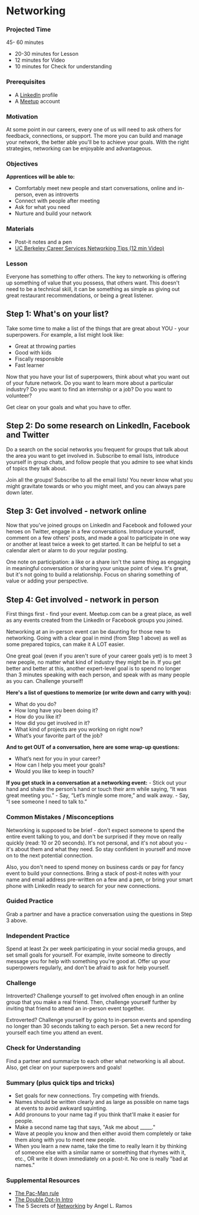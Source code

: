 # Networking

### Projected Time
  45- 60 minutes
- 20-30 minutes for Lesson
- 12 minutes for Video
- 10 minutes for Check for understanding

### Prerequisites
- A [LinkedIn](https://www.linkedin.com/reg/join) profile
- A [Meetup](https://www.meetup.com/) account

### Motivation
At some point in our careers, every one of us will need to ask others for feedback, connections, or support. The more you can build and manage your network, the better able you'll be to achieve your goals. With the right strategies, networking can be enjoyable and advantageous.

### Objectives
**Apprentices will be able to:**
- Comfortably meet new people and start conversations, online and in-person, even as introverts
- Connect with people after meeting
- Ask for what you need
- Nurture and build your network

### Materials
- Post-it notes and a pen
- [UC Berkeley Career Services Networking Tips (12 min Video)](https://youtu.be/i-Hvz1uy-S8)

### Lesson

Everyone has something to offer others. The key to networking is offering up something of value that you possess, that others want. This doesn't need to be a technical skill, it can be something as simple as giving out great restaurant recommendations, or being a great listener.

## Step 1: What's on your list?

Take some time to make a list of the things that are great about YOU - your superpowers.  For example, a list might look like:
- Great at throwing parties
- Good with kids
- Fiscally responsible
- Fast learner

Now that you have your list of superpowers, think about what you want out of your future network. Do you want to learn more about a particular industry? Do you want to find an internship or a job? Do you want to volunteer? 

Get clear on your goals and what you have to offer. 

## Step 2: Do some research on LinkedIn, Facebook and Twitter

Do a search on the social networks you frequent for groups that talk about the area you want to get involved in. Subscribe to email lists, introduce yourself in group chats, and follow people that you admire to see what kinds of topics they talk about.

Join all the groups! Subscribe to all the email lists!  You never know what you might gravitate towards or who you might meet, and you can always pare down later.

## Step 3: Get involved - network online

Now that you've joined groups on LinkedIn and Facebook and followed your heroes on Twitter, engage in a few conversations.  Introduce yourself, comment on a few others' posts, and made a goal to participate in one way or another at least twice a week to get started.  It can be helpful to set a calendar alert or alarm to do your regular posting.

One note on participation: a like or a share isn't the same thing as engaging in meaningful conversation or sharing your unique point of view. It's great, but it's not going to build a relationship. Focus on sharing something of value or adding your perspective.


## Step 4: Get involved - network in person

First things first - find your event.  Meetup.com can be a great place, as well as any events created from the LinkedIn or Facebook groups you joined.

Networking at an in-person event can be daunting for those new to networking.  Going with a clear goal in mind (from Step 1 above) as well as some prepared topics, can make it A LOT easier.

One great goal (even if you aren't sure of your career goals yet) is to meet 3 new people, no matter what kind of industry they might be in. If you get better and better at this, another expert-level goal is to spend no longer than 3 minutes speaking with each person, and speak with as many people as you can. Challenge yourself!

**Here's a list of questions to memorize (or write down and carry with you):**

- What do you do?
- How long have you been doing it?
- How do you like it?
- How did you get involved in it?
- What kind of projects are you working on right now?
- What’s your favorite part of the job?

**And to get OUT of a conversation, here are some wrap-up questions:**

- What’s next for you in your career?
- How can I help you meet your goals?
- Would you like to keep in touch?

**If you get stuck in a conversation at a networking event:**
	- Stick out your hand and shake the person’s hand or touch their arm while saying, “It was great meeting you.” 
	- Say, “Let’s mingle some more,” and walk away. 
	- Say, “I see someone I need to talk to.” 

### Common Mistakes / Misconceptions

Networking is supposed to be brief - don't expect someone to spend the entire event talking to you, and don't be surprised if they move on really quickly (read: 10 or 20 seconds). It's not personal, and it's not about you - it's about them and what they need.  So stay confident in yourself and move on to the next potential connection.

Also, you don't need to spend money on business cards or pay for fancy event to build your connections.  Bring a stack of post-it notes with your name and email address pre-written on a few and a pen, or bring your smart phone with LinkedIn ready to search for your new connections.

### Guided Practice

Grab a partner and have a practice conversation using the questions in Step 3 above.


### Independent Practice

Spend at least 2x per week participating in your social media groups, and set small goals for yourself.  For example, invite someone to directly message you for help with something you're good at.  Offer up your superpowers regularly, and don't be afraid to ask for help yourself.


### Challenge

Introverted? Challenge yourself to get involved often enough in an online group that you make a real friend.  Then, challenge yourself further by inviting that friend to attend an in-person event together.

Extroverted? Challenge yourself by going to in-person events and spending no longer than 30 seconds talking to each person. Set a new record for yourself each time you attend an event.


### Check for Understanding
Find a partner and summarize to each other what networking is all about. Also, get clear on your superpowers and goals!


### Summary (plus quick tips and tricks)
- Set goals for new connections. Try competing with friends.
- Names should be written clearly and as large as possible on name tags at events to avoid awkward squinting.
- Add pronouns to your name tag if you think that'll make it easier for people.
- Make a second name tag that says, "Ask me about _____."
- Wave at people you know and then either avoid them completely or take them along with you to meet new people.
- When you learn a new name, take the time to really learn it by thinking of someone else with a similar name or something that rhymes with it, etc., OR write it down immediately on a post-it. No one is really "bad at names."

### Supplemental Resources
- [The Pac-Man rule](http://ericholscher.com/blog/2017/aug/2/pacman-rule-conferences/)
- [The Double Opt-In Intro](https://qz.com/457699/youre-probably-doing-email-introductions-wrong/)
- The 5 Secrets of [Networking](https://www.slideshare.net/ucfaramos/the5-secretsofnetworking/57-Network_TrackingSystem_Start_a_Microsoft) by Angel L. Ramos
